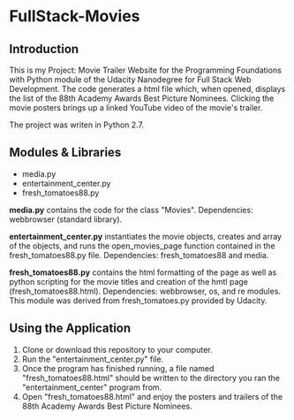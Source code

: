 # FullStack-Movies

## Introduction

This is my Project: Movie Trailer Website for the Programming Foundations with Python module of the Udacity Nanodegree for Full Stack Web Development.
The code generates a html file which, when opened, displays the list of the 88th Academy Awards Best Picture Nominees.
Clicking the movie posters brings up a linked YouTube video of the movie's trailer.

The project was writen in Python 2.7.

## Modules & Libraries
* media.py
* entertainment_center.py
* fresh_tomatoes88.py

**media.py** contains the code for the class "Movies". Dependencies: webbrowser (standard library).

**entertainment_center.py** instantiates the movie objects, creates and array of the objects, and runs the open_movies_page function contained in the fresh_tomatoes88.py file. Dependencies: fresh_tomatoes88 and media.

**fresh_tomatoes88.py** contains the html formatting of the page as well as python scripting for the movie titles and creation of the hmtl page (fresh_tomatoes88.html). Dependencies: webbrowser, os, and re modules. This module was derived from fresh_tomatoes.py provided by Udacity.

## Using the Application
1. Clone or download this repository to your computer.
2. Run the "entertainment_center.py" file.
4. Once the program has finished running, a file named "fresh_tomatoes88.html" should be written to the directory you ran the "entertainment_center" program from.
5. Open "fresh_tomatoes88.html" and enjoy the posters and trailers of the 88th Academy Awards Best Picture Nominees.
 
